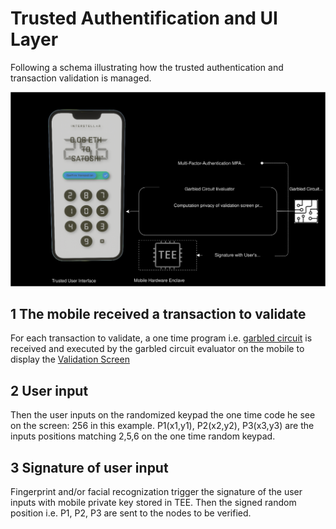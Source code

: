 # Trusted Authentification and UI Layer



Following a schema illustrating how the trusted authentication and transaction validation is managed.  



![TV-GC_evaluator](./fig/TV-GC_evaluator.svg)


## 1 The mobile received a transaction to validate

For each transaction to validate, a one time program i.e. [garbled circuit](./GC.md) is received and executed by the garbled circuit evaluator on the mobile to display the [Validation Screen](./VC-GC.md)

## 2 User input
Then the user inputs on the randomized keypad the one time code he see on the screen: 256 in this example.
P1(x1,y1), P2(x2,y2), P3(x3,y3) are the inputs positions matching 2,5,6 on the one time random keypad.

## 3 Signature of user input 
Fingerprint and/or facial recognization trigger the signature
of the user inputs with mobile private key stored in TEE.
Then the signed random position i.e. P1, P2, P3 are sent to the nodes to be verified.